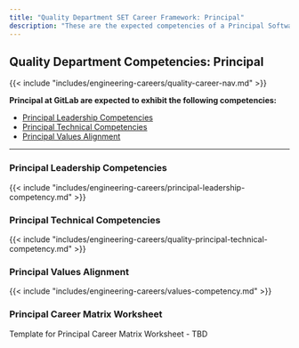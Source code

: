 ```yaml
---
title: "Quality Department SET Career Framework: Principal"
description: "These are the expected competencies of a Principal Software Engineer in Test (SET) at GitLab."
---
```


## Quality Department Competencies: Principal

{{< include "includes/engineering-careers/quality-career-nav.md" >}}

**Principal at GitLab are expected to exhibit the following competencies:**

- [Principal Leadership Competencies](#principal-leadership-competencies)
- [Principal Technical Competencies](#principal-technical-competencies)
- [Principal Values Alignment](#principal-values-alignment)

---

### Principal Leadership Competencies

{{< include "includes/engineering-careers/principal-leadership-competency.md" >}}
  
### Principal Technical Competencies

{{< include "includes/engineering-careers/quality-principal-technical-competency.md" >}}

### Principal Values Alignment

{{< include "includes/engineering-careers/values-competency.md" >}}

### Principal Career Matrix Worksheet

Template for Principal Career Matrix Worksheet - TBD
